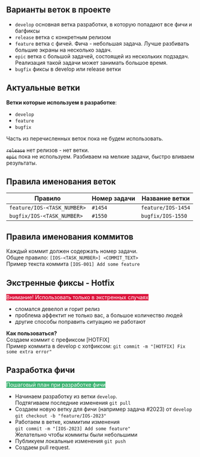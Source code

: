 ## Варианты веток в проекте

- `develop` основная ветка разработки, в которую попадают все фичи и багфиксы
- `release` ветка с конкретным релизом
- `feature` ветка с фичей. Фича - небольшая задача. Лучше разбивать большие экраны на несколько задач.
- `epic` ветка с большой задачей, состоящей из нескольких подзадач. Реализация такой задачи может занимать большое время.
- `bugfix` фиксы в develop или release ветки

## Актуальные ветки

**Ветки которые используем в разработке**:

- `develop`
- `feature`
- `bugfix`

Часть из перечисленных веток пока не будем использовать.

~~`release`~~ нет релизов - нет ветки.  
~~`epic`~~ пока не используем. Разбиваем на мелкие задачи, быстро вливаем результаты.

## Правила именования веток

| Правило                     | Номер задачи | Название ветки     |
| --------------------------- | ------------ | ------------------ |
| `feature/IOS-<TASK_NUMBER>` | `#1454`      | `feature/IOS-1454` |
| `bugfix/IOS-<TASK_NUMBER>`  | `#1550`      | `bugfix/IOS-1550`  |

## Правила именования коммитов

Каждый коммит должен содержать номер задачи.  
Общее правило: `[IOS-<TASK_NUMBER>] <COMMIT_TEXT>`  
Пример текста коммита `[IOS-001] Add some feature`

## Экстренные фиксы - Hotfix

<p style="background-color:Crimson;color:white;display:inline">Внимание! Использовать только в экстренных случаях</p>

- сломался девелоп и горит релиз
- проблема аффектит не только вас, а большое количество людей
- другие способы поправить ситуацию не работают

**Как пользоваться?**  
Создаем коммит с префиксом [HOTFIX]  
Пример коммита в develop с хотфиксом: `git commit -m "[HOTFIX] Fix some extra error"`

## Разработка фичи

<p style="background-color:MediumSeaGreen;color:white;display:inline">Пошаговый план при разработке фичи</p>

- Начинаем разработку из ветки `develop`.  
  Подтягиваем последние изменения `git pull`
- Создаем новую ветку для фичи (например задача #2023) от `develop`  
  `git checkout -b "feature/IOS-2023"`
- Работаем в ветке, коммитим изменения  
  `git commit -m "[IOS-2023] Add some feature"`  
  Желательно чтобы коммиты были небольшими
- Публикуем локальные изменения `git push`
- Cоздаем pull request.
